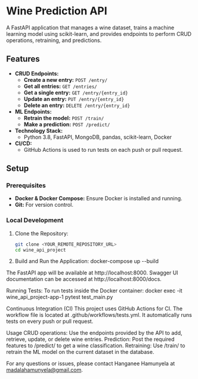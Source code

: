 # Wine Prediction API

A FastAPI application that manages a wine dataset, trains a machine learning model using scikit-learn, and provides endpoints to perform CRUD operations, retraining, and predictions.

## Features

- **CRUD Endpoints:**
  - **Create a new entry:** `POST /entry/`
  - **Get all entries:** `GET /entries/`
  - **Get a single entry:** `GET /entry/{entry_id}`
  - **Update an entry:** `PUT /entry/{entry_id}`
  - **Delete an entry:** `DELETE /entry/{entry_id}`
- **ML Endpoints:**
  - **Retrain the model:** `POST /train/`
  - **Make a prediction:** `POST /predict/`
- **Technology Stack:**
  - Python 3.8, FastAPI, MongoDB, pandas, scikit-learn, Docker
- **CI/CD:**
  - GitHub Actions is used to run tests on each push or pull request.

## Setup

### Prerequisites

- **Docker & Docker Compose:** Ensure Docker is installed and running.
- **Git:** For version control.

### Local Development

1. Clone the Repository:
   ```bash
   git clone <YOUR_REMOTE_REPOSITORY_URL>
   cd wine_api_project

2. Build and Run the Application:
    docker-compose up --build
   

The FastAPI app will be available at http://localhost:8000.
Swagger UI documentation can be accessed at http://localhost:8000/docs.

Running Tests:
    To run tests inside the Docker container:
    docker exec -it wine_api_project-app-1 pytest test_main.py

Continuous Integration (CI)
This project uses GitHub Actions for CI. The workflow file is located at .github/workflows/tests.yml. It automatically runs tests on every push or pull request.

Usage
CRUD operations: Use the endpoints provided by the API to add, retrieve, update, or delete wine entries.
Prediction: Post the required features to /predict/ to get a wine classification.
Retraining: Use /train/ to retrain the ML model on the current dataset in the database.

For any questions or issues, please contact Hanganee Hamunyela at madalahamunyela@gmail.com.
